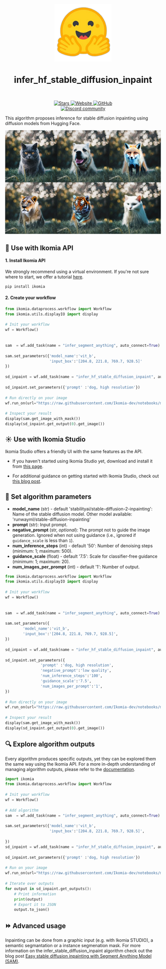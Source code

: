<div align="center">
  <img src="https://raw.githubusercontent.com/Ikomia-hub/infer_hf_stable_diffusion_inpaint/main/icons/icon.png" alt="Algorithm icon">
  <h1 align="center">infer_hf_stable_diffusion_inpaint</h1>
</div>
<br />
<p align="center">
    <a href="https://github.com/Ikomia-hub/infer_hf_stable_diffusion_inpaint">
        <img alt="Stars" src="https://img.shields.io/github/stars/Ikomia-hub/infer_hf_stable_diffusion_inpaint">
    </a>
    <a href="https://app.ikomia.ai/hub/">
        <img alt="Website" src="https://img.shields.io/website/http/app.ikomia.ai/en.svg?down_color=red&down_message=offline&up_message=online">
    </a>
    <a href="https://github.com/Ikomia-hub/infer_hf_stable_diffusion_inpaint/blob/main/LICENSE.md">
        <img alt="GitHub" src="https://img.shields.io/github/license/Ikomia-hub/infer_hf_stable_diffusion_inpaint.svg?color=blue">
    </a>    
    <br>
    <a href="https://discord.com/invite/82Tnw9UGGc">
        <img alt="Discord community" src="https://img.shields.io/badge/Discord-white?style=social&logo=discord">
    </a> 
</p>

This algorithm proposes inference for stable diffusion inpainting using diffusion models from Hugging Face.

![Stable diffusion](https://raw.githubusercontent.com/Ikomia-hub/infer_hf_stable_diffusion_inpaint/main/icons/output.jpg)



## :rocket: Use with Ikomia API

#### 1. Install Ikomia API

We strongly recommend using a virtual environment. If you're not sure where to start, we offer a tutorial [here](https://www.ikomia.ai/blog/a-step-by-step-guide-to-creating-virtual-environments-in-python).

```sh
pip install ikomia
```

#### 2. Create your workflow

```python
from ikomia.dataprocess.workflow import Workflow
from ikomia.utils.displayIO import display

# Init your workflow
wf = Workflow()


sam  = wf.add_task(name = "infer_segment_anything", auto_connect=True)

sam.set_parameters({'model_name':'vit_b',
                    'input_box':'[204.8, 221.8, 769.7, 928.5]'
})

sd_inpaint = wf.add_task(name = "infer_hf_stable_diffusion_inpaint", auto_connect=True)

sd_inpaint.set_parameters({'prompt' :'dog, high resolution'})

# Run directly on your image
wf.run_on(url="https://raw.githubusercontent.com/Ikomia-dev/notebooks/main/examples/img/img_cat.jpg")

# Inspect your result
display(sam.get_image_with_mask())
display(sd_inpaint.get_output(0).get_image())
```

## :sunny: Use with Ikomia Studio

Ikomia Studio offers a friendly UI with the same features as the API.

- If you haven't started using Ikomia Studio yet, download and install it from [this page](https://www.ikomia.ai/studio).

- For additional guidance on getting started with Ikomia Studio, check out [this blog post](https://www.ikomia.ai/blog/how-to-get-started-with-ikomia-studio).

## :pencil: Set algorithm parameters

- **model_name** (str) - default 'stabilityai/stable-diffusion-2-inpainting': Name of the stable diffusion model. Other model available: 'runwayml/stable-diffusion-inpainting'
- **prompt** (str): Input prompt.
- **negative_prompt** (str, *optional*): The prompt not to guide the image generation. Ignored when not using guidance (i.e., ignored if `guidance_scale` is less than `1`).
- **num_inference_steps** (int) - default '50': Number of denoising steps (minimum: 1; maximum: 500).
- **guidance_scale** (float) - default '7.5': Scale for classifier-free guidance (minimum: 1; maximum: 20).
- **num_images_per_prompt** (int) - default '1': Number of output.


```python
from ikomia.dataprocess.workflow import Workflow
from ikomia.utils.displayIO import display

# Init your workflow
wf = Workflow()


sam  = wf.add_task(name = "infer_segment_anything", auto_connect=True)

sam.set_parameters({
        'model_name':'vit_b',         
        'input_box':'[204.8, 221.8, 769.7, 928.5]',                 
})

sd_inpaint = wf.add_task(name = "infer_hf_stable_diffusion_inpaint", auto_connect=True)

sd_inpaint.set_parameters({
                'prompt' :'dog, high resolution',
                'negative_prompt':'low quality',
                'num_inference_steps':'100',
                'guidance_scale':'7.5',
                'num_images_per_prompt':'1',
})

# Run directly on your image
wf.run_on(url="https://raw.githubusercontent.com/Ikomia-dev/notebooks/main/examples/img/img_cat.jpg")

# Inspect your result
display(sam.get_image_with_mask())
display(sd_inpaint.get_output(0).get_image())
```

## :mag: Explore algorithm outputs

Every algorithm produces specific outputs, yet they can be explored them the same way using the Ikomia API. For a more in-depth understanding of managing algorithm outputs, please refer to the [documentation](https://ikomia-dev.github.io/python-api-documentation/advanced_guide/IO_management.html).

```python
import ikomia
from ikomia.dataprocess.workflow import Workflow

# Init your workflow
wf = Workflow()

# Add algorithm
sam  = wf.add_task(name = "infer_segment_anything", auto_connect=True)

sam.set_parameters({'model_name':'vit_b',
                    'input_box':'[204.8, 221.8, 769.7, 928.5]',
                    
})
sd_inpaint = wf.add_task(name = "infer_hf_stable_diffusion_inpaint", auto_connect=True)

sd_inpaint.set_parameters({'prompt' :'dog, high resolution'})

# Run on your image  
wf.run_on(url="https://raw.githubusercontent.com/Ikomia-dev/notebooks/main/examples/img/img_cat.jpg")

# Iterate over outputs
for output in sd_inpaint.get_outputs():
    # Print information
    print(output)
    # Export it to JSON
    output.to_json()
```

## :fast_forward: Advanced usage 

Inpainting can be done from a graphic input (e.g. with Ikomia STUDIO), a semantic segmantation or a instance segmenation mask.
For more information on the infer_stable_diffusion_inpaint algorithm check out the blog post [Easy stable diffusion inpainting with Segment Anything Model (SAM)](https://www.ikomia.ai/blog/stable-diffusion-inpainting-with-segment-anything-model-sam-using-the-ikomia-api).
